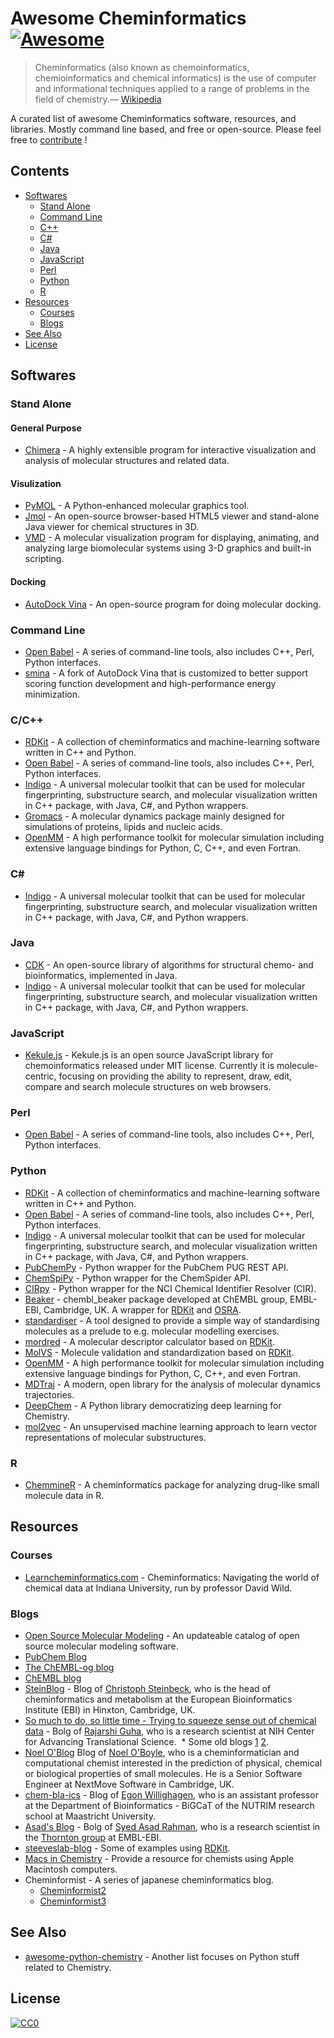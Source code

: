 # Awesome Cheminformatics [![Awesome](https://cdn.rawgit.com/sindresorhus/awesome/d7305f38d29fed78fa85652e3a63e154dd8e8829/media/badge.svg)](https://github.com/sindresorhus/awesome)

> Cheminformatics (also known as chemoinformatics, chemioinformatics and chemical informatics) is the use of computer and informational techniques applied to a range of problems in the field of chemistry.— [Wikipedia](https://en.wikipedia.org/wiki/Cheminformatics)

A curated list of awesome Cheminformatics software, resources, and libraries. Mostly command line based, and free or open-source. Please feel free to [contribute](CONTRIBUTING.md) !

## Contents

* [Softwares](#softwares)
  * [Stand Alone](#stand-alone)
  * [Command Line](#command-line)
  * [C++](#cpp)
  * [C#](#c-sharp)
  * [Java](#java)
  * [JavaScript](#javascript)
  * [Perl](#perl)
  * [Python](#python)
  * [R](#r)
* [Resources](#resources)
  * [Courses](#courses)
  * [Blogs](#blogs)
* [See Also](#see-also)
* [License](#license)

## Softwares

### Stand Alone

#### General Purpose

* [Chimera](https://www.cgl.ucsf.edu/chimera/) - A highly extensible program for interactive visualization and analysis of molecular structures and related data.

#### Visulization

* [PyMOL](https://sourceforge.net/projects/pymol/) - A Python-enhanced molecular graphics tool.
* [Jmol](http://jmol.sourceforge.net/) - An open-source browser-based HTML5 viewer and stand-alone Java viewer for chemical structures in 3D.
* [VMD](http://www.ks.uiuc.edu/Research/vmd/) - A molecular visualization program for displaying, animating, and analyzing large biomolecular systems using 3-D graphics and built-in scripting.

#### Docking

* [AutoDock Vina](http://vina.scripps.edu/) - An open-source program for doing molecular docking.

### Command Line

* [Open Babel](http://openbabel.org/wiki/Main_Page) - A series of command-line tools, also includes C++, Perl, Python interfaces.
* [smina](https://sourceforge.net/projects/smina/) - A fork of AutoDock Vina that is customized to better support scoring function development and high-performance energy minimization.

<a id="cpp"></a>
### C/C++

* [RDKit](http://www.rdkit.org/) - A collection of cheminformatics and machine-learning software written in C++ and Python.
* [Open Babel](http://openbabel.org/wiki/Main_Page) - A series of command-line tools, also includes C++, Perl, Python interfaces.
* [Indigo](https://github.com/epam/Indigo) - A universal molecular toolkit that can be used for molecular fingerprinting, substructure search, and molecular visualization written in C++ package, with Java, C#, and Python wrappers.
* [Gromacs](http://www.gromacs.org/) - A molecular dynamics package mainly designed for simulations of proteins, lipids and nucleic acids.
* [OpenMM](http://openmm.org/) - A high performance toolkit for molecular simulation including extensive language bindings for Python, C, C++, and even Fortran.

<a id="c-sharp"></a>
### C#

* [Indigo](https://github.com/epam/Indigo) - A universal molecular toolkit that can be used for molecular fingerprinting, substructure search, and molecular visualization written in C++ package, with Java, C#, and Python wrappers.

### Java

* [CDK](https://sourceforge.net/projects/cdk/) - An open-source library of algorithms for structural chemo- and bioinformatics, implemented in Java.
* [Indigo](https://github.com/epam/Indigo) - A universal molecular toolkit that can be used for molecular fingerprinting, substructure search, and molecular visualization written in C++ package, with Java, C#, and Python wrappers.

### JavaScript

* [Kekule.js](http://partridgejiang.github.io/Kekule.js/) - Kekule.js is an open source JavaScript library for chemoinformatics released under MIT license. Currently it is molecule-centric, focusing on providing the ability to represent, draw, edit, compare and search molecule structures on web browsers.

### Perl

* [Open Babel](http://openbabel.org/wiki/Main_Page) - A series of command-line tools, also includes C++, Perl, Python interfaces.

### Python

* [RDKit](http://www.rdkit.org/) - A collection of cheminformatics and machine-learning software written in C++ and Python.
* [Open Babel](http://openbabel.org/wiki/Main_Page) - A series of command-line tools, also includes C++, Perl, Python interfaces.
* [Indigo](https://github.com/epam/Indigo) - A universal molecular toolkit that can be used for molecular fingerprinting, substructure search, and molecular visualization written in C++ package, with Java, C#, and Python wrappers.
* [PubChemPy](http://pubchempy.readthedocs.io) - Python wrapper for the PubChem PUG REST API.
* [ChemSpiPy](http://chemspipy.readthedocs.org) - Python wrapper for the ChemSpider API.
* [CIRpy](http://cirpy.readthedocs.org/) - Python wrapper for the NCI Chemical Identifier Resolver (CIR).
* [Beaker](https://github.com/chembl/chembl_beaker) - chembl_beaker package developed at ChEMBL group, EMBL-EBI, Cambridge, UK. A wrapper for [RDKit](http://www.rdkit.org/) and [OSRA](https://cactus.nci.nih.gov/osra/).
* [standardiser](https://wwwdev.ebi.ac.uk/chembl/extra/francis/standardiser/) - A tool designed to provide a simple way of standardising molecules as a prelude to e.g. molecular modelling exercises.
* [mordred](https://github.com/mordred-descriptor/mordred) - A molecular descriptor calculator based on [RDKit](http://www.rdkit.org/).
* [MolVS](https://github.com/mcs07/MolVS) - Molecule validation and standardization based on [RDKit](http://www.rdkit.org/).
* [OpenMM](http://openmm.org/) - A high performance toolkit for molecular simulation including extensive language bindings for Python, C, C++, and even Fortran.
* [MDTraj](https://github.com/mdtraj/mdtraj) - A modern, open library for the analysis of molecular dynamics trajectories.
* [DeepChem](https://github.com/deepchem/deepchem) - A Python library democratizing deep learning for Chemistry.
* [mol2vec](https://github.com/samoturk/mol2vec) - An unsupervised machine learning approach to learn vector representations of molecular substructures.

### R

* [ChemmineR](https://www.bioconductor.org/packages/release/bioc/vignettes/ChemmineR/inst/doc/ChemmineR.html) - A cheminformatics package for analyzing drug-like small molecule data in R.

## Resources

### Courses

* [Learncheminformatics.com](http://learncheminformatics.com/) - Cheminformatics: Navigating the world of chemical data at Indiana University, run by professor David Wild.

### Blogs

* [Open Source Molecular Modeling](https://opensourcemolecularmodeling.github.io/) - An updateable catalog of open source molecular modeling software.
* [PubChem Blog](https://pubchemblog.ncbi.nlm.nih.gov/)
* [The ChEMBL-og blog](http://chembl.blogspot.tw/)
* [ChEMBL blog](http://chembl.github.io/)
* [SteinBlog](http://www.steinbeck-molecular.de/steinblog/) - Blog of [Christoph Steinbeck](http://www.steinbeck-molecular.de/steinblog/index.php/about/), who is the head of cheminformatics and metabolism at the European Bioinformatics Institute (EBI) in Hinxton, Cambridge, UK.
* [So much to do, so little time - Trying to squeeze sense out of chemical data](http://blog.rguha.net/) - Bolg of [Rajarshi Guha](http://blog.rguha.net/?page_id=8), who is a research scientist at NIH Center for Advancing Translational Science.
  * Some old blogs [1](https://rguha.wordpress.com/) [2](http://www.rguha.net/index.html).
* [Noel O'Blog](http://baoilleach.blogspot.tw/) Blog of [Noel O'Boyle](http://www.redbrick.dcu.ie/~noel/), who is a cheminformatician and computational chemist interested in the prediction of physical, chemical or biological properties of small molecules. He is a Senior Software Engineer at NextMove Software in Cambridge, UK.
* [chem-bla-ics](http://chem-bla-ics.blogspot.tw/) - Blog of [Egon Willighagen](http://egonw.github.io/), who is an assistant professor at the Department of Bioinformatics - BiGCaT of the NUTRIM research school at Maastricht University.
* [Asad's Blog](https://chembioinfo.com/) - Bolg of [Syed Asad Rahman](https://chembioinfo.com/cv/), who is a research scientist in the [Thornton group](http://www.ebi.ac.uk/research/thornton) at EMBL-EBI.
* [steeveslab-blog](http://asteeves.github.io/) - Some of examples using [RDKit](http://www.rdkit.org/).
* [Macs in Chemistry](http://www.macinchem.org/) - Provide a resource for chemists using Apple Macintosh computers.
* Cheminformist - A series of japanese cheminformatics blog.
  * [Cheminformist2](http://cheminformist2.itmol.com/)
  * [Cheminformist3](http://cheminformist.itmol.com/TEST/)

<a id="see-also"></a>
## See Also

* [awesome-python-chemistry](https://github.com/lmmentel/awesome-python-chemistry) - Another list focuses on Python stuff related to Chemistry.

## License

[![CC0](http://mirrors.creativecommons.org/presskit/buttons/88x31/svg/cc-zero.svg)](https://creativecommons.org/publicdomain/zero/1.0/)
